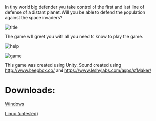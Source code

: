 In tiny world big defender you take control of the first and last line of defense of a distant planet. Will you be able to defend the population against the space invaders?

![title](https://cloud.githubusercontent.com/assets/2687792/25318705/a27609d8-2894-11e7-881c-e043be7d7675.png)

The game will greet you with all you need to know to play the game.

![help](https://cloud.githubusercontent.com/assets/2687792/25318704/a2648a32-2894-11e7-882c-44a762d645ab.PNG)

![game](https://cloud.githubusercontent.com/assets/2687792/25318703/a24e7148-2894-11e7-9b09-8448bbe72b1c.png)


This game was created using Unity. Sound created using http://www.beepbox.co/ and https://www.leshylabs.com/apps/sfMaker/

# Downloads:
      
[Windows](https://github.com/pasanchez/tiny-world-big-defender/raw/master/builds/windows.zip)

[Linux (untested) ](https://github.com/pasanchez/tiny-world-big-defender/raw/master/builds/linux.zip)
